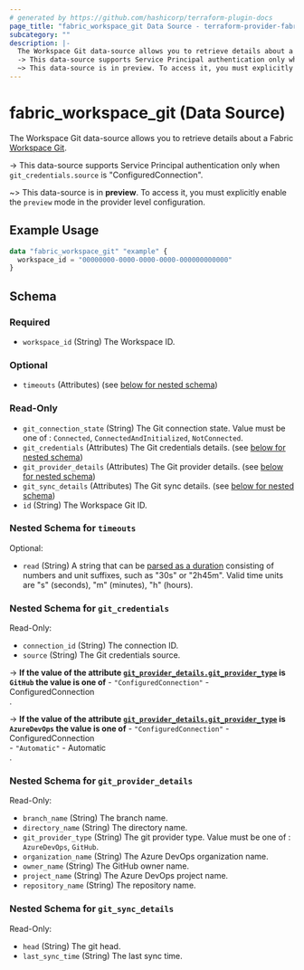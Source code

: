 ```yaml
---
# generated by https://github.com/hashicorp/terraform-plugin-docs
page_title: "fabric_workspace_git Data Source - terraform-provider-fabric"
subcategory: ""
description: |-
  The Workspace Git data-source allows you to retrieve details about a Fabric Workspace Git https://learn.microsoft.com/fabric/cicd/git-integration/intro-to-git-integration.
  -> This data-source supports Service Principal authentication only when git_credentials.source is "ConfiguredConnection".
  ~> This data-source is in preview. To access it, you must explicitly enable the preview mode in the provider level configuration.
---
```


# fabric_workspace_git (Data Source)

The Workspace Git data-source allows you to retrieve details about a Fabric [Workspace Git](https://learn.microsoft.com/fabric/cicd/git-integration/intro-to-git-integration).

-> This data-source supports Service Principal authentication only when `git_credentials.source` is "ConfiguredConnection".

~> This data-source is in **preview**. To access it, you must explicitly enable the `preview` mode in the provider level configuration.

## Example Usage

```terraform
data "fabric_workspace_git" "example" {
  workspace_id = "00000000-0000-0000-0000-000000000000"
}
```

<!-- schema generated by tfplugindocs -->
## Schema

### Required

- `workspace_id` (String) The Workspace ID.

### Optional

- `timeouts` (Attributes) (see [below for nested schema](#nestedatt--timeouts))

### Read-Only

- `git_connection_state` (String) The Git connection state. Value must be one of : `Connected`, `ConnectedAndInitialized`, `NotConnected`.
- `git_credentials` (Attributes) The Git credentials details. (see [below for nested schema](#nestedatt--git_credentials))
- `git_provider_details` (Attributes) The Git provider details. (see [below for nested schema](#nestedatt--git_provider_details))
- `git_sync_details` (Attributes) The Git sync details. (see [below for nested schema](#nestedatt--git_sync_details))
- `id` (String) The Workspace Git ID.

<a id="nestedatt--timeouts"></a>

### Nested Schema for `timeouts`

Optional:

- `read` (String) A string that can be [parsed as a duration](https://pkg.go.dev/time#ParseDuration) consisting of numbers and unit suffixes, such as "30s" or "2h45m". Valid time units are "s" (seconds), "m" (minutes), "h" (hours).

<a id="nestedatt--git_credentials"></a>

### Nested Schema for `git_credentials`

Read-Only:

- `connection_id` (String) The connection ID.
- `source` (String) The Git credentials source.

-> **If the value of the attribute [`git_provider_details.git_provider_type`](#git_provider_details.git_provider_type) is `GitHub` the value is one of** - `"ConfiguredConnection"` - ConfiguredConnection<br>.

-> **If the value of the attribute [`git_provider_details.git_provider_type`](#git_provider_details.git_provider_type) is `AzureDevOps` the value is one of** - `"ConfiguredConnection"` - ConfiguredConnection<br>- `"Automatic"` - Automatic<br>.

<a id="nestedatt--git_provider_details"></a>

### Nested Schema for `git_provider_details`

Read-Only:

- `branch_name` (String) The branch name.
- `directory_name` (String) The directory name.
- `git_provider_type` (String) The git provider type. Value must be one of : `AzureDevOps`, `GitHub`.
- `organization_name` (String) The Azure DevOps organization name.
- `owner_name` (String) The GitHub owner name.
- `project_name` (String) The Azure DevOps project name.
- `repository_name` (String) The repository name.

<a id="nestedatt--git_sync_details"></a>

### Nested Schema for `git_sync_details`

Read-Only:

- `head` (String) The git head.
- `last_sync_time` (String) The last sync time.
